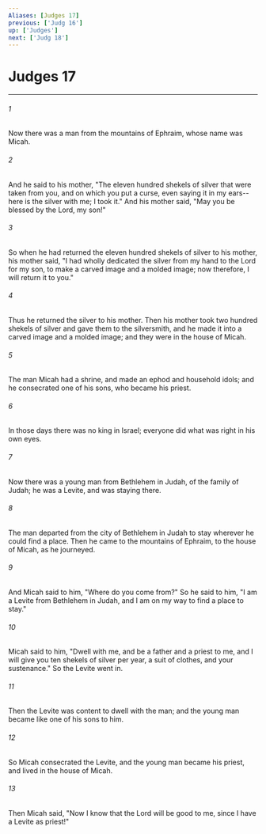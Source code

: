 ```yaml
---
Aliases: [Judges 17]
previous: ['Judg 16']
up: ['Judges']
next: ['Judg 18']
---
```

# Judges 17

***


###### 1 
Now there was a man from the mountains of Ephraim, whose name was Micah. 

###### 2 
And he said to his mother, "The eleven hundred shekels of silver that were taken from you, and on which you put a curse, even saying it in my ears--here is the silver with me; I took it." And his mother said, "May you be blessed by the Lord, my son!" 

###### 3 
So when he had returned the eleven hundred shekels of silver to his mother, his mother said, "I had wholly dedicated the silver from my hand to the Lord for my son, to make a carved image and a molded image; now therefore, I will return it to you." 

###### 4 
Thus he returned the silver to his mother. Then his mother took two hundred shekels of silver and gave them to the silversmith, and he made it into a carved image and a molded image; and they were in the house of Micah. 

###### 5 
The man Micah had a shrine, and made an ephod and household idols; and he consecrated one of his sons, who became his priest. 

###### 6 
In those days there was no king in Israel; everyone did what was right in his own eyes. 

###### 7 
Now there was a young man from Bethlehem in Judah, of the family of Judah; he was a Levite, and was staying there. 

###### 8 
The man departed from the city of Bethlehem in Judah to stay wherever he could find a place. Then he came to the mountains of Ephraim, to the house of Micah, as he journeyed. 

###### 9 
And Micah said to him, "Where do you come from?" So he said to him, "I am a Levite from Bethlehem in Judah, and I am on my way to find a place to stay." 

###### 10 
Micah said to him, "Dwell with me, and be a father and a priest to me, and I will give you ten shekels of silver per year, a suit of clothes, and your sustenance." So the Levite went in. 

###### 11 
Then the Levite was content to dwell with the man; and the young man became like one of his sons to him. 

###### 12 
So Micah consecrated the Levite, and the young man became his priest, and lived in the house of Micah. 

###### 13 
Then Micah said, "Now I know that the Lord will be good to me, since I have a Levite as priest!"
